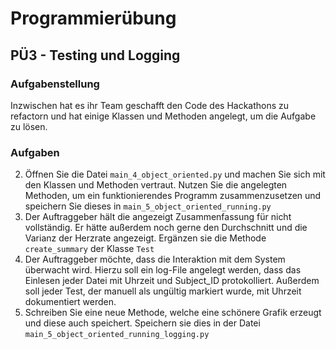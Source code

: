 # Programmierübung

## PÜ3 - Testing und Logging


### Aufgabenstellung 

Inzwischen hat es ihr Team geschafft den Code des Hackathons zu refactorn und hat einige Klassen und Methoden angelegt, um die Aufgabe zu lösen.

### Aufgaben


2. Öffnen Sie die Datei ```main_4_object_oriented.py``` und machen Sie sich mit den Klassen und Methoden vertraut. Nutzen Sie die angelegten Methoden, um ein funktionierendes Programm zusammenzusetzen und speichern Sie dieses in ```main_5_object_oriented_running.py``` 
3. Der Auftraggeber hält die angezeigt Zusammenfassung für nicht vollständig. Er hätte außerdem noch gerne den Durchschnitt und die Varianz der Herzrate angezeigt. Ergänzen sie die Methode ```create_summary``` der Klasse ```Test```
4. Der Auftraggeber möchte, dass die Interaktion mit dem System überwacht wird. Hierzu soll ein log-File angelegt werden, dass das Einlesen jeder Datei mit Uhrzeit und Subject_ID protokolliert. Außerdem soll jeder Test, der manuell als ungültig markiert wurde, mit Uhrzeit dokumentiert werden.
5. Schreiben Sie eine neue Methode, welche eine schönere Grafik erzeugt und diese auch speichert. Speichern sie dies in der Datei ```main_5_object_oriented_running_logging.py``` 
